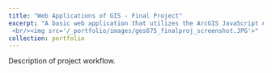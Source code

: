 ```yaml
---
title: "Web Applications of GIS - Final Project"
excerpt: "A basic web application that utilizes the ArcGIS JavaScript API.
 <br/><img src='/_portfolio/images/ges675_finalproj_screenshot.JPG'>"
collection: portfolio
---
```


<a href='/ges675_finalproj/index.html'></a>

Description of project workflow.
